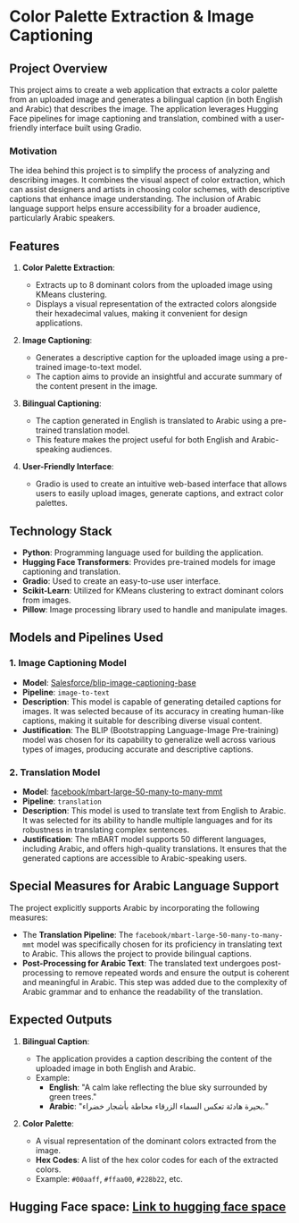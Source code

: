 # Color Palette Extraction & Image Captioning

## Project Overview

This project aims to create a web application that extracts a color palette from an uploaded image and generates a bilingual caption (in both English and Arabic) that describes the image. The application leverages Hugging Face pipelines for image captioning and translation, combined with a user-friendly interface built using Gradio.

### Motivation

The idea behind this project is to simplify the process of analyzing and describing images. It combines the visual aspect of color extraction, which can assist designers and artists in choosing color schemes, with descriptive captions that enhance image understanding. The inclusion of Arabic language support helps ensure accessibility for a broader audience, particularly Arabic speakers.

## Features

1. **Color Palette Extraction**:
   - Extracts up to 8 dominant colors from the uploaded image using KMeans clustering.
   - Displays a visual representation of the extracted colors alongside their hexadecimal values, making it convenient for design applications.
  
2. **Image Captioning**:
   - Generates a descriptive caption for the uploaded image using a pre-trained image-to-text model.
   - The caption aims to provide an insightful and accurate summary of the content present in the image.
  
3. **Bilingual Captioning**:
   - The caption generated in English is translated to Arabic using a pre-trained translation model.
   - This feature makes the project useful for both English and Arabic-speaking audiences.
  
4. **User-Friendly Interface**:
   - Gradio is used to create an intuitive web-based interface that allows users to easily upload images, generate captions, and extract color palettes.

## Technology Stack

- **Python**: Programming language used for building the application.
- **Hugging Face Transformers**: Provides pre-trained models for image captioning and translation.
- **Gradio**: Used to create an easy-to-use user interface.
- **Scikit-Learn**: Utilized for KMeans clustering to extract dominant colors from images.
- **Pillow**: Image processing library used to handle and manipulate images.

## Models and Pipelines Used

### 1. **Image Captioning Model**
- **Model**: [Salesforce/blip-image-captioning-base](https://huggingface.co/Salesforce/blip-image-captioning-base)
- **Pipeline**: `image-to-text`
- **Description**: This model is capable of generating detailed captions for images. It was selected because of its accuracy in creating human-like captions, making it suitable for describing diverse visual content.
- **Justification**: The BLIP (Bootstrapping Language-Image Pre-training) model was chosen for its capability to generalize well across various types of images, producing accurate and descriptive captions.

### 2. **Translation Model**
- **Model**: [facebook/mbart-large-50-many-to-many-mmt](https://huggingface.co/facebook/mbart-large-50-many-to-many-mmt)
- **Pipeline**: `translation`
- **Description**: This model is used to translate text from English to Arabic. It was selected for its ability to handle multiple languages and for its robustness in translating complex sentences.
- **Justification**: The mBART model supports 50 different languages, including Arabic, and offers high-quality translations. It ensures that the generated captions are accessible to Arabic-speaking users.

## Special Measures for Arabic Language Support

The project explicitly supports Arabic by incorporating the following measures:
- The **Translation Pipeline**: The `facebook/mbart-large-50-many-to-many-mmt` model was specifically chosen for its proficiency in translating text to Arabic. This allows the project to provide bilingual captions.
- **Post-Processing for Arabic Text**: The translated text undergoes post-processing to remove repeated words and ensure the output is coherent and meaningful in Arabic. This step was added due to the complexity of Arabic grammar and to enhance the readability of the translation.

## Expected Outputs

1. **Bilingual Caption**:
   - The application provides a caption describing the content of the uploaded image in both English and Arabic.
   - Example: 
     - **English**: "A calm lake reflecting the blue sky surrounded by green trees."
     - **Arabic**: "بحيرة هادئة تعكس السماء الزرقاء محاطة بأشجار خضراء."

2. **Color Palette**:
   - A visual representation of the dominant colors extracted from the image.
   - **Hex Codes**: A list of the hex color codes for each of the extracted colors.
   - Example: `#00aaff`, `#ffaa00`, `#228b22`, etc.
  
## Hugging Face space: [Link to hugging face space](https://huggingface.co/spaces/ayajoharji/Color_PaletteExtraction_and_ImageCaptioning)
